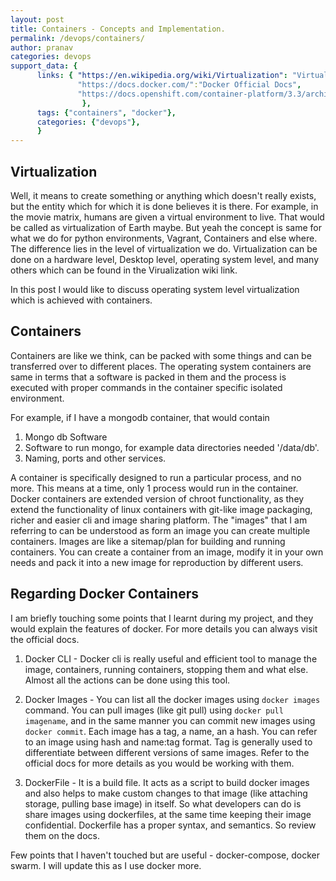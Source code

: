 ```yaml
---
layout: post
title: Containers - Concepts and Implementation.
permalink: /devops/containers/
author: pranav
categories: devops
support_data: {
      links: { "https://en.wikipedia.org/wiki/Virtualization": "Virtualization Wiki",
               "https://docs.docker.com/":"Docker Official Docs",
               "https://docs.openshift.com/container-platform/3.3/architecture/core_concepts/containers_and_images.html":"Open shift docs"
                },
      tags: {"containers", "docker"},
      categories: {"devops"},
      }
---
```


## Virtualization
Well, it means to create something or anything which doesn't really exists, but the entity which for which it is done
believes it is there. For example, in the movie matrix, humans are given a virtual environment to live. That would be
called as virtualization of Earth maybe. But yeah the concept is same for what we do for python environments, Vagrant,
Containers and else where. The difference lies in the level of virtualization we do. Virtualization can be done on a 
hardware level, Desktop level, operating system level, and many others which can be found in the Virualization wiki link.

In this post I would like to discuss operating system level virtualization which is achieved with containers.

## Containers
Containers are like we think, can be packed with some things and can be transferred over to different places. The operating
system containers are same in terms that a software is packed in them and the process is executed with proper commands in 
the container specific isolated environment.

For example, if I have a mongodb container, that would contain

1. Mongo db Software
2. Software to run mongo, for example data directories needed '/data/db'.
3. Naming, ports and other services.

A container is specifically designed to run a particular process, and no more. This means at a time, only 1 process would run in the container. Docker containers are extended version of chroot functionality, as they extend the functionality of 
linux containers with git-like image packaging, richer and easier cli and image sharing platform. The "images" that I am referring to can be understood as form an image you can create multiple containers. Images are like a sitemap/plan for building and running containers. You can create a container from an image, modify it in your own needs and pack it into a new image for reproduction by different users.


## Regarding Docker Containers

I am briefly touching some points that I learnt during my project, and they would explain the features of docker. For more details you can always visit the official docs.

1. Docker CLI - Docker cli is really useful and efficient tool to manage the image, containers, running containers, stopping them and what else. Almost all the actions can be done using this tool.

2. Docker Images - You can list all the docker images using `docker images` command. You can pull images (like git pull) using `docker pull imagename`, and in the same manner you can commit new images using `docker commit`. Each image has a tag, a name, an a hash. You can refer to an image using hash and name:tag format. Tag is generally used to differentiate between different versions of same images. Refer to the official docs for more details as you would be working with them.

3. DockerFile - It is a build file. It acts as a script to build docker images and also helps to make custom changes to that image (like attaching storage, pulling base image) in itself. So what developers can do is share images using dockerfiles, at the same time keeping their image confidential. Dockerfile has a proper syntax, and semantics. So review them on the docs.

Few points that I haven't touched but are useful - docker-compose, docker swarm. I will update this as I use docker more.